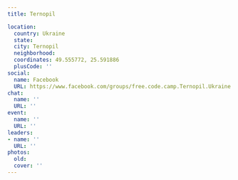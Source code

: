 ```yaml
---
title: Ternopil

location:
  country: Ukraine
  state: 
  city: Ternopil
  neighborhood: 
  coordinates: 49.555772, 25.591886
  plusCode: ''
social:
  name: Facebook
  URL: https://www.facebook.com/groups/free.code.camp.Ternopil.Ukraine
chat:
  name: ''
  URL: ''
event:
  name: ''
  URL: ''
leaders:
- name: ''
  URL: ''
photos:
  old: 
  cover: ''
---
```

